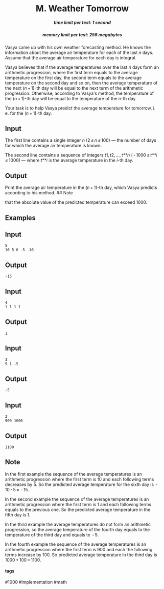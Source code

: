 <h1 style='text-align: center;'> M. Weather Tomorrow</h1>

<h5 style='text-align: center;'>time limit per test: 1 second</h5>
<h5 style='text-align: center;'>memory limit per test: 256 megabytes</h5>

Vasya came up with his own weather forecasting method. He knows the information about the average air temperature for each of the last *n* days. Assume that the average air temperature for each day is integral.

Vasya believes that if the average temperatures over the last *n* days form an arithmetic progression, where the first term equals to the average temperature on the first day, the second term equals to the average temperature on the second day and so on, then the average temperature of the next (*n* + 1)-th day will be equal to the next term of the arithmetic progression. Otherwise, according to Vasya's method, the temperature of the (*n* + 1)-th day will be equal to the temperature of the *n*-th day.

Your task is to help Vasya predict the average temperature for tomorrow, i. e. for the (*n* + 1)-th day.

## Input

The first line contains a single integer *n* (2 ≤ *n* ≤ 100) — the number of days for which the average air temperature is known.

The second line contains a sequence of integers *t*1, *t*2, ..., *t**n* ( - 1000 ≤ *t**i* ≤ 1000) — where *t**i* is the average temperature in the *i*-th day.

## Output

Print the average air temperature in the (*n* + 1)-th day, which Vasya predicts according to his method. ## Note

 that the absolute value of the predicted temperature can exceed 1000.

## Examples

## Input


```
5  
10 5 0 -5 -10  

```
## Output


```
-15  

```
## Input


```
4  
1 1 1 1  

```
## Output


```
1  

```
## Input


```
3  
5 1 -5  

```
## Output


```
-5  

```
## Input


```
2  
900 1000  

```
## Output


```
1100  

```
## Note

In the first example the sequence of the average temperatures is an arithmetic progression where the first term is 10 and each following terms decreases by 5. So the predicted average temperature for the sixth day is  - 10 - 5 =  - 15.

In the second example the sequence of the average temperatures is an arithmetic progression where the first term is 1 and each following terms equals to the previous one. So the predicted average temperature in the fifth day is 1.

In the third example the average temperatures do not form an arithmetic progression, so the average temperature of the fourth day equals to the temperature of the third day and equals to  - 5.

In the fourth example the sequence of the average temperatures is an arithmetic progression where the first term is 900 and each the following terms increase by 100. So predicted average temperature in the third day is 1000 + 100 = 1100.



#### tags 

#1000 #implementation #math 